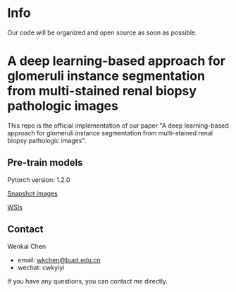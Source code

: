 # Info
Our code will be organized and open source as soon as possible.

# A deep learning-based approach for glomeruli instance segmentation from multi-stained renal biopsy pathologic images
This repo is the official implementation of our paper "A deep learning-based approach for glomeruli instance segmentation from multi-stained renal biopsy pathologic images".

## Pre-train models
Pytorch version: 1.2.0

[Snapshot images]() 

[WSIs]()
## Contact
Wenkai Chen
- email: wkchen@bupt.edu.cn
- wechat: cwkyiyi

If you have any questions, you can contact me directly.


